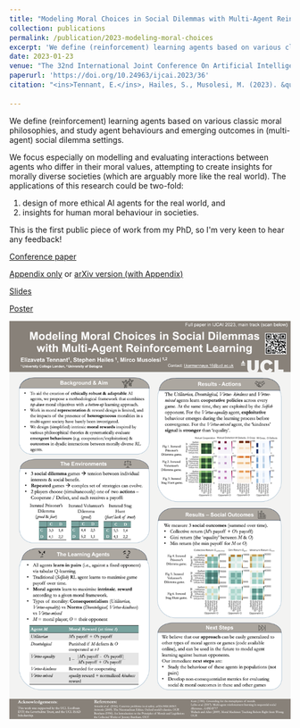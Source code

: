 ```yaml
---
title: "Modeling Moral Choices in Social Dilemmas with Multi-Agent Reinforcement Learning"
collection: publications
permalink: /publication/2023-modeling-moral-choices
excerpt: 'We define (reinforcement) learning agents based on various classic moral philosophies, and study agent behaviours and emerging outcomes in (multi-agent) social dilemma settings.'
date: 2023-01-23
venue: "The 32nd International Joint Conference On Artificial Intelligence (IJCAI'23)"
paperurl: 'https://doi.org/10.24963/ijcai.2023/36' 
citation: "<ins>Tennant, E.</ins>, Hailes, S., Musolesi, M. (2023). &quot;Modeling Moral Choices in Social Dilemmas with Multi-Agent Reinforcement Learning.&quot; <i> The 32nd International Joint Conference On Artificial Intelligence (IJCAI'23) </i>"

---
```


We define (reinforcement) learning agents based on various classic moral philosophies, and study agent behaviours and emerging outcomes in (multi-agent) social dilemma settings. 

We focus especially on modelling and evaluating interactions between agents who differ in their moral values, attempting to create insights for morally diverse societies (which are arguably more like the real world). The applications of this research could be two-fold: 
1) design of more ethical AI agents for the real world, and
2) insights for human moral behaviour in societies.

This is the first public piece of work from my PhD, so I'm very keen to hear any feedback!

[Conference paper]( https://doi.org/10.24963/ijcai.2023/36) 

[Appendix only](http://liza-tennant.github.io/files/Appendix-IJCAI23.pdf) or [arXiv version (with Appendix)](http://arxiv.org/abs/2301.08491) 

[Slides](http://liza-tennant.github.io/files/Slides-IJCAI23-PDF.pdf) 

[Poster](http://liza-tennant.github.io/files/Poster-IJCAI23.pdf)

![Poster](/files/Poster-IJCAI23.png)

